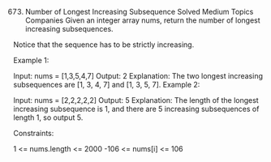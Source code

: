 673. Number of Longest Increasing Subsequence
Solved
Medium
Topics
Companies
Given an integer array nums, return the number of longest increasing subsequences.

Notice that the sequence has to be strictly increasing.

 

Example 1:

Input: nums = [1,3,5,4,7]
Output: 2
Explanation: The two longest increasing subsequences are [1, 3, 4, 7] and [1, 3, 5, 7].
Example 2:

Input: nums = [2,2,2,2,2]
Output: 5
Explanation: The length of the longest increasing subsequence is 1, and there are 5 increasing subsequences of length 1, so output 5.
 

Constraints:

1 <= nums.length <= 2000
-106 <= nums[i] <= 106
